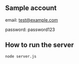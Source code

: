 ## Sample account

email: test@example.com

password: password123

## How to run the server
``` bash
node server.js
```
